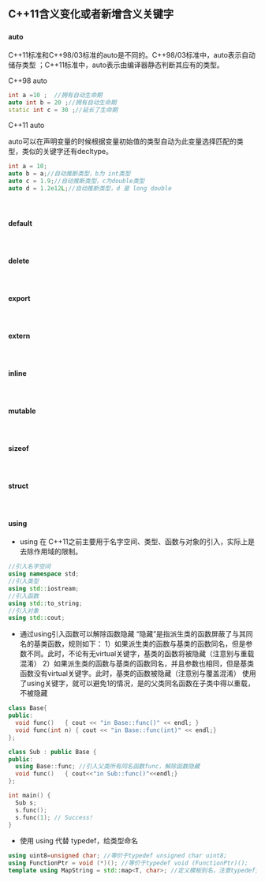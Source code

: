 #### <h2 id="cpp_11_new_keywords">C++11含义变化或者新增含义关键字</h2>

##### <h4 id="auto">auto</h4>

C++11标准和C++98/03标准的auto是不同的。C++98/03标准中，auto表示自动储存类型 ；C++11标准中，auto表示由编译器静态判断其应有的类型。

C++98 auto

```C++
int a =10 ;  //拥有自动生命期
auto int b = 20 ;//拥有自动生命期
static int c = 30 ;//延长了生命期
```

C++11 auto

auto可以在声明变量的时候根据变量初始值的类型自动为此变量选择匹配的类型，类似的关键字还有decltype。

```C++
int a = 10;
auto b = a;//自动推断类型，b为 int类型
auto c = 1.9;//自动推断类型，c为double类型
auto d = 1.2e12L;//自动推断类型，d 是 long double
```

<br />

##### <h4 id="default">default</h4>



<br />

##### <h4 id="delete">delete</h4>



<br />

##### <h4 id="export">export</h4>



<br />

##### <h4 id="extern">extern</h4>



<br />

##### <h4 id="inline">inline</h4>



<br />

##### <h4 id="mutable">mutable</h4>



<br />

##### <h4 id="sizeof">sizeof</h4>



<br />

##### <h4 id="struct">struct</h4>



<br />

##### <h4 id="using">using</h4>

* using 在 C++11之前主要用于名字空间、类型、函数与对象的引入，实际上是去除作用域的限制。
```C++
//引入名字空间
using namespace std;
//引入类型
using std::iostream;
//引入函数
using std::to_string;
//引入对象
using std::cout;
```

* 通过using引入函数可以解除函数隐藏
“隐藏”是指派生类的函数屏蔽了与其同名的基类函数，规则如下：
1）如果派生类的函数与基类的函数同名，但是参数不同。此时，不论有无virtual关键字，基类的函数将被隐藏（注意别与重载混淆）
2）如果派生类的函数与基类的函数同名，并且参数也相同，但是基类函数没有virtual关键字。此时，基类的函数被隐藏（注意别与覆盖混淆）
使用了using关键字，就可以避免1的情况，是的父类同名函数在子类中得以重载，不被隐藏
```C++
class Base{
public:
  void func()	{ cout << "in Base::func()" << endl; }
  void func(int n) { cout << "in Base::func(int)" << endl;}
};

class Sub : public Base {
public:
  using Base::func;	//引入父类所有同名函数func，解除函数隐藏
  void func()	{ cout<<"in Sub::func()"<<endl;}
};

int main() {
  Sub s;
  s.func();
  s.func(1); // Success!
}
```

* 使用 using 代替 typedef，给类型命名
```C++
using uint8=unsigned char; //等价于typedef unsigned char uint8;
using FunctionPtr = void (*)(); //等价于typedef void (FunctionPtr)();
template using MapString = std::map<T, char>; //定义模板别名，注意typedef无法定义模板别名，因为typedef只能作用于具体类型而非模板
```

<br />


